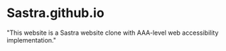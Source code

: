 # Sastra.github.io
"This website is a Sastra website clone with AAA-level web accessibility implementation."

